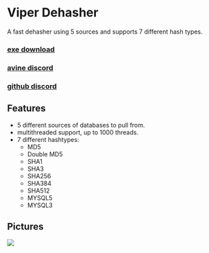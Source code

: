 # Viper Dehasher
A fast dehasher using 5 sources and supports 7 different hash types.
### [exe download](https://github.com/MachineKillin/Dehasher/releases/download/v1/ViperDehasher.exe)
### [avine discord](https://discord.gg/PCYTj7MFSE)
### [github discord](https://discord.com/invite/JcAvQc797r)

## Features
- 5 different sources of databases to pull from.
- multithreaded support, up to 1000 threads.
- 7 different hashtypes:
  - MD5
  - Double MD5
  - SHA1
  - SHA3
  - SHA256
  - SHA384
  - SHA512
  - MYSQL5
  - MYSQL3

## Pictures
![]([https://media.discordapp.net/attachments/989719796008488992/1139034513528336434/image.png?width=738&height=630](https://media.discordapp.net/attachments/883003553726214195/1158587305108459542/image.png?ex=651cca03&is=651b7883&hm=888f39c6028a33d8acbe68de60c0ae1d15ab42dc7f73bcc8981b626b7ae88a2d&=&width=754&height=671)https://media.discordapp.net/attachments/883003553726214195/1158587305108459542/image.png?ex=651cca03&is=651b7883&hm=888f39c6028a33d8acbe68de60c0ae1d15ab42dc7f73bcc8981b626b7ae88a2d&=&width=754&height=671)
